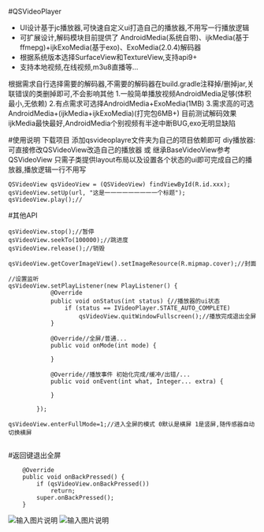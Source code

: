 #QSVideoPlayer
  * UI设计基于jc播放器,可快速自定义ui打造自己的播放器,不用写一行播放逻辑
  * 可扩展设计,解码模块目前提供了 AndroidMedia(系统自带)、ijkMedia(基于ffmepg)+ijkExoMedia(基于exo)、ExoMedia(2.0.4)解码器
  * 根据系统版本选择SurfaceView和TextureView,支持api9+
  * 支持本地视频,在线视频,m3u8直播等...

根据需求自行选择需要的解码器,不需要的解码器在build.gradle注释掉/删掉jar,关联错误的类删掉即可,不会影响其他
1.一般简单播放视频AndroidMedia足够(体积最小,无依赖)
2.有点需求可选择AndroidMedia+ExoMedia(1MB)
3.需求高的可选AndroidMedia+(ijkMedia+ijkExoMedia)(打完包6MB+)
目前测试解码效果ijkMedia最快最好,AndroidMedia个别视频有半途中断BUG,exo无明显缺陷

#使用说明
下载项目 添加qsvideoplayre文件夹为自己的项目依赖即可
diy播放器:
可直接修改QSVideoView改造自己的播放器 或 继承BaseVideoView参考QSVideoView
只需子类提供layout布局以及设置各个状态的ui即可完成自己的播放器,播放逻辑一行不用写
```
QSVideoView qsVideoView = (QSVideoView) findViewById(R.id.xxx);
qsVideoView.setUp(url, "这是一一一一一一一一一个标题");
qsVideoView.play();//
```

#其他API

```
qsVideoView.stop();//暂停
qsVideoView.seekTo(100000);//跳进度
qsVideoView.release();//销毁

qsVideoView.getCoverImageView().setImageResource(R.mipmap.cover);//封面

//设置监听
qsVideoView.setPlayListener(new PlayListener() {
            @Override
            public void onStatus(int status) {//播放器的ui状态
                if (status == IVideoPlayer.STATE_AUTO_COMPLETE)
                    qsVideoView.quitWindowFullscreen();//播放完成退出全屏
            }

            @Override//全屏/普通...
            public void onMode(int mode) {

            }

            @Override//播放事件 初始化完成/缓冲/出错/...
            public void onEvent(int what, Integer... extra) {

            }

        });

qsVideoView.enterFullMode=1;//进入全屏的模式 0默认是横屏 1是竖屏,随传感器自动切换横屏


```
#返回键退出全屏
```
    @Override
    public void onBackPressed() {
        if (qsVideoView.onBackPressed())
            return;
        super.onBackPressed();
    }
```

![输入图片说明](http://git.oschina.net/uploads/images/2017/0301/151443_9778d0d4_530535.jpeg "在这里输入图片标题")
![输入图片说明](http://git.oschina.net/uploads/images/2017/0224/180438_84c8332c_530535.jpeg "在这里输入图片标题")